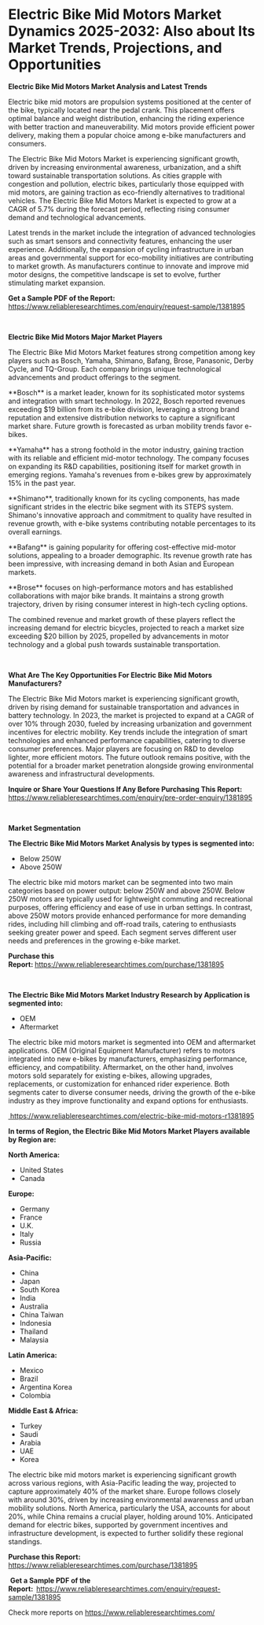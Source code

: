 <p><h1>Electric Bike Mid Motors Market Dynamics 2025-2032: Also about Its Market Trends, Projections, and Opportunities</h1></p><p><strong>Electric Bike Mid Motors Market Analysis and Latest Trends</strong></p>
<p><p>Electric bike mid motors are propulsion systems positioned at the center of the bike, typically located near the pedal crank. This placement offers optimal balance and weight distribution, enhancing the riding experience with better traction and maneuverability. Mid motors provide efficient power delivery, making them a popular choice among e-bike manufacturers and consumers.</p><p>The Electric Bike Mid Motors Market is experiencing significant growth, driven by increasing environmental awareness, urbanization, and a shift toward sustainable transportation solutions. As cities grapple with congestion and pollution, electric bikes, particularly those equipped with mid motors, are gaining traction as eco-friendly alternatives to traditional vehicles. The Electric Bike Mid Motors Market is expected to grow at a CAGR of 5.7% during the forecast period, reflecting rising consumer demand and technological advancements.</p><p>Latest trends in the market include the integration of advanced technologies such as smart sensors and connectivity features, enhancing the user experience. Additionally, the expansion of cycling infrastructure in urban areas and governmental support for eco-mobility initiatives are contributing to market growth. As manufacturers continue to innovate and improve mid motor designs, the competitive landscape is set to evolve, further stimulating market expansion.</p></p>
<p><strong>Get a Sample PDF of the Report:&nbsp;</strong> <a href="https://www.reliableresearchtimes.com/enquiry/request-sample/1381895?utm_campaign=2246&utm_medium=2&utm_source=Github&utm_content=ia&utm_term=05042025&utm_id=electric-bike-mid-motors">https://www.reliableresearchtimes.com/enquiry/request-sample/1381895</a></p>
<p>&nbsp;</p>
<p><strong>Electric Bike Mid Motors Major Market Players</strong></p>
<p><p>The Electric Bike Mid Motors Market features strong competition among key players such as Bosch, Yamaha, Shimano, Bafang, Brose, Panasonic, Derby Cycle, and TQ-Group. Each company brings unique technological advancements and product offerings to the segment.</p><p>**Bosch** is a market leader, known for its sophisticated motor systems and integration with smart technology. In 2022, Bosch reported revenues exceeding $19 billion from its e-bike division, leveraging a strong brand reputation and extensive distribution networks to capture a significant market share. Future growth is forecasted as urban mobility trends favor e-bikes.</p><p>**Yamaha** has a strong foothold in the motor industry, gaining traction with its reliable and efficient mid-motor technology. The company focuses on expanding its R&D capabilities, positioning itself for market growth in emerging regions. Yamaha's revenues from e-bikes grew by approximately 15% in the past year.</p><p>**Shimano**, traditionally known for its cycling components, has made significant strides in the electric bike segment with its STEPS system. Shimano's innovative approach and commitment to quality have resulted in revenue growth, with e-bike systems contributing notable percentages to its overall earnings.</p><p>**Bafang** is gaining popularity for offering cost-effective mid-motor solutions, appealing to a broader demographic. Its revenue growth rate has been impressive, with increasing demand in both Asian and European markets.</p><p>**Brose** focuses on high-performance motors and has established collaborations with major bike brands. It maintains a strong growth trajectory, driven by rising consumer interest in high-tech cycling options.</p><p>The combined revenue and market growth of these players reflect the increasing demand for electric bicycles, projected to reach a market size exceeding $20 billion by 2025, propelled by advancements in motor technology and a global push towards sustainable transportation.</p></p>
<p>&nbsp;</p>
<p><strong>What Are The Key Opportunities For Electric Bike Mid Motors Manufacturers?</strong></p>
<p><p>The Electric Bike Mid Motors market is experiencing significant growth, driven by rising demand for sustainable transportation and advances in battery technology. In 2023, the market is projected to expand at a CAGR of over 10% through 2030, fueled by increasing urbanization and government incentives for electric mobility. Key trends include the integration of smart technologies and enhanced performance capabilities, catering to diverse consumer preferences. Major players are focusing on R&D to develop lighter, more efficient motors. The future outlook remains positive, with the potential for a broader market penetration alongside growing environmental awareness and infrastructural developments.</p></p>
<p><strong>Inquire or Share Your Questions If Any Before Purchasing This Report:</strong> <a href="https://www.reliableresearchtimes.com/enquiry/pre-order-enquiry/1381895?utm_campaign=2246&utm_medium=2&utm_source=Github&utm_content=ia&utm_term=05042025&utm_id=electric-bike-mid-motors">https://www.reliableresearchtimes.com/enquiry/pre-order-enquiry/1381895</a></p>
<p>&nbsp;</p>
<p><strong>Market Segmentation</strong></p>
<p><strong>The Electric Bike Mid Motors Market Analysis by types is segmented into:</strong></p>
<p><ul><li>Below 250W</li><li>Above 250W</li></ul></p>
<p><p>The electric bike mid motors market can be segmented into two main categories based on power output: below 250W and above 250W. Below 250W motors are typically used for lightweight commuting and recreational purposes, offering efficiency and ease of use in urban settings. In contrast, above 250W motors provide enhanced performance for more demanding rides, including hill climbing and off-road trails, catering to enthusiasts seeking greater power and speed. Each segment serves different user needs and preferences in the growing e-bike market.</p></p>
<p><strong>Purchase this Report:&nbsp;</strong><a href="https://www.reliableresearchtimes.com/purchase/1381895?utm_campaign=2246&utm_medium=2&utm_source=Github&utm_content=ia&utm_term=05042025&utm_id=electric-bike-mid-motors">https://www.reliableresearchtimes.com/purchase/1381895</a></p>
<p>&nbsp;</p>
<p><strong>The Electric Bike Mid Motors Market Industry Research by Application is segmented into:</strong></p>
<p><ul><li>OEM</li><li>Aftermarket</li></ul></p>
<p><p>The electric bike mid motors market is segmented into OEM and aftermarket applications. OEM (Original Equipment Manufacturer) refers to motors integrated into new e-bikes by manufacturers, emphasizing performance, efficiency, and compatibility. Aftermarket, on the other hand, involves motors sold separately for existing e-bikes, allowing upgrades, replacements, or customization for enhanced rider experience. Both segments cater to diverse consumer needs, driving the growth of the e-bike industry as they improve functionality and expand options for enthusiasts.</p></p>
<p><a href="https://www.reliableresearchtimes.com/electric-bike-mid-motors-r1381895?utm_campaign=2246&utm_medium=2&utm_source=Github&utm_content=ia&utm_term=05042025&utm_id=electric-bike-mid-motors">&nbsp;https://www.reliableresearchtimes.com/electric-bike-mid-motors-r1381895</a></p>
<p><strong>In terms of Region, the Electric Bike Mid Motors Market Players available by Region are:</strong></p>
<p>
    <p> <strong> North America: </strong>
        <ul>
            <li>United States</li>
            <li>Canada</li>
        </ul>
        </p> 
    <p> <strong> Europe: </strong>
        <ul>
            <li>Germany</li>
            <li>France</li>
            <li>U.K.</li>
            <li>Italy</li>
            <li>Russia</li>
        </ul>
        </p> 
    <p> <strong> Asia-Pacific: </strong>
        <ul>
            <li>China</li>
            <li>Japan</li>
            <li>South Korea</li>
            <li>India</li>
            <li>Australia</li>
            <li>China Taiwan</li>
            <li>Indonesia</li>
            <li>Thailand</li>
            <li>Malaysia</li>
        </ul>
        </p> 
    <p> <strong> Latin America: </strong>
        <ul>
            <li>Mexico</li>
            <li>Brazil</li>
            <li>Argentina Korea</li>
            <li>Colombia</li>
        </ul>
        </p> 
    <p> <strong> Middle East & Africa: </strong>
        <ul>
            <li>Turkey</li>
            <li>Saudi</li>
            <li>Arabia</li>
            <li>UAE</li>
            <li>Korea</li>
        </ul>
    </p>
    </p>
<p><p>The electric bike mid motors market is experiencing significant growth across various regions, with Asia-Pacific leading the way, projected to capture approximately 40% of the market share. Europe follows closely with around 30%, driven by increasing environmental awareness and urban mobility solutions. North America, particularly the USA, accounts for about 20%, while China remains a crucial player, holding around 10%. Anticipated demand for electric bikes, supported by government incentives and infrastructure development, is expected to further solidify these regional standings.</p></p>
<p><strong>Purchase this Report: </strong><a href="https://www.reliableresearchtimes.com/purchase/1381895?utm_campaign=2246&utm_medium=2&utm_source=Github&utm_content=ia&utm_term=05042025&utm_id=electric-bike-mid-motors">https://www.reliableresearchtimes.com/purchase/1381895</a></p>
<p>&nbsp;<strong>Get a Sample PDF of the Report:&nbsp;&nbsp;</strong><a href="https://www.reliableresearchtimes.com/enquiry/request-sample/1381895?utm_campaign=2246&utm_medium=2&utm_source=Github&utm_content=ia&utm_term=05042025&utm_id=electric-bike-mid-motors">https://www.reliableresearchtimes.com/enquiry/request-sample/1381895</a></p>
<p><strong></strong></p>
<p>Check more reports on <a href="https://www.reliableresearchtimes.com/?utm_campaign=2246&utm_medium=2&utm_source=Github&utm_content=ia&utm_term=05042025&utm_id=electric-bike-mid-motors">https://www.reliableresearchtimes.com/</a></p>